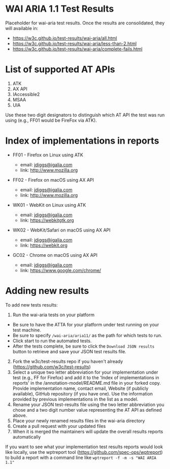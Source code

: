 WAI ARIA 1.1 Test Results
=========================

Placeholder for wai-aria test results.  Once the results are consolidated, they will 
available in:

* <https://w3c.github.io/test-results/wai-aria/all.html>
* <https://w3c.github.io/test-results/wai-aria/less-than-2.html>
* <https://w3c.github.io/test-results/wai-aria/complete-fails.html>

List of supported AT APIs
=========================

01. ATK
02. AX API
03. IAccessible2
04. MSAA
05. UIA

Use these two digit designators to distinguish which AT API the test was run using (e.g., FF01 would be FireFox via ATK).


Index of implementations in reports
===================================

* FF01 - Firefox on Linux using ATK
  * email: jdiggs@igalia.com
  * link: <http://www.mozilla.org>

* FF02 - Firefox on macOS using AX API
  * email: jdiggs@igalia.com
  * link: <http://www.mozilla.org>

* WK01 - WebKit on Linux using ATK
  * email: jdiggs@igalia.com
  * link: <https://webkitgtk.org>

* WK02 - WebKit/Safari on macOS using AX API
  * email: jdiggs@igalia.com
  * link: <https://webkit.org>

* GC02 - Chrome on macOS using AX API
  * email: jdiggs@igalia.com
  * link: <https://www.google.com/chrome/>

Adding new results
==================

To add new tests results:

1. Run the wai-aria tests on your platform 
  * Be sure to have the ATTA for your platform under test running on your test machine.
  * Be sure to specify `/wai-aria/aria11/` as the path for which tests to run.
  * Click start to run the automated tests.
  * After the tests complete, be sure to click the `Download JSON results` button to retrieve and save your JSON test results file.
2. Fork the w3c/test-results repo if you haven't already (https://github.com/w3c/test-results)
3. Select a unique two letter abbreviation for your implementation under test (e.g., FF for Firefox) and add it to the 'Index of implementations in reports' in the /annotation-model/README.md file in your forked copy. Provide implementation name, contact email, Website (if publicly available), GitHub repository (if you have one). Use the information provided by previous implementations in the list as a model.
4. Rename your JSON test-results file using the two letter abbreviation you chose and a two digit number value representing the AT API as
   defined above.
5. Place your newly renamed results files in the wai-aria directory
6. Create a pull request with your updated files
7. When it is merged the maintainers will update the overall results reports automatically

If you want to see what your implementation test results reports would look like locally, use the wptreport tool (https://github.com/spec-ops/wptreport) to build a 
report with a command line like `wptreport -f -m -s "WAI ARIA 1.1"`


